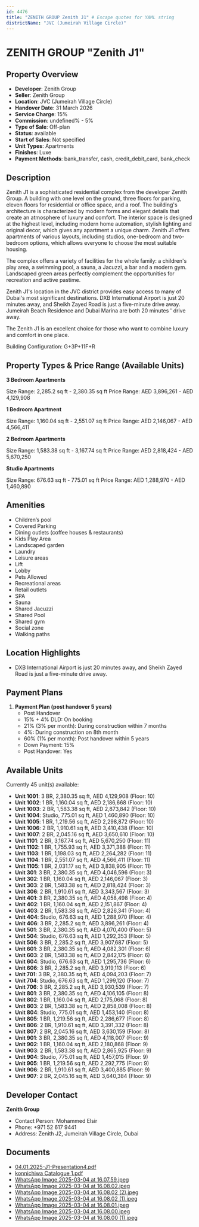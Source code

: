 ```yaml
---
id: 4476
title: "ZENITH GROUP Zenith J1" # Escape quotes for YAML string
districtName: "JVC (Jumeirah Village Circle)"
---
```


# ZENITH GROUP "Zenith J1"

## Property Overview
- **Developer**: Zenith Group
- **Seller**: Zenith Group
- **Location**: JVC (Jumeirah Village Circle)
- **Handover Date**: 31 March 2026
- **Service Charge**: 15%
- **Commission**: undefined% - 5%
- **Type of Sale**: Off-plan
- **Status**: available
- **Start of Sales**: Not specified
- **Unit Types**: Apartments
- **Finishes**: Luxe
- **Payment Methods**: bank_transfer, cash, credit_debit_card, bank_check

## Description
Zenith J1 is a sophisticated residential complex from the developer Zenith Group. A building with one level on the ground, three floors for parking, eleven floors for residential or office space, and a roof. The building's architecture is characterized by modern forms and elegant details that create an atmosphere of luxury and comfort. The interior space is designed at the highest level, including modern home automation, stylish lighting and original decor, which gives any apartment a unique charm. Zenith J1 offers apartments of various layouts, including studios, one-bedroom and two-bedroom options, which allows everyone to choose the most suitable housing. 

The complex offers a variety of facilities for the whole family: a children's play area, a swimming pool, a sauna, a Jacuzzi, a bar and a modern gym. Landscaped green areas perfectly complement the opportunities for recreation and active pastime.

Zenith J1's location in the JVC district provides easy access to many of Dubai's most significant destinations. DXB International Airport is just 20 minutes away, and Sheikh Zayed Road is just a five-minute drive away. Jumeirah Beach Residence and Dubai Marina are both 20 minutes ' drive away. 

The Zenith J1 is an excellent choice for those who want to combine luxury and comfort in one place.

Building Сonfiguration: G+3P+11F+R

## Property Types & Price Range (Available Units)
**3 Bedroom Apartments**

Size Range: 2,285.2 sq ft - 2,380.35 sq ft
Price Range: AED 3,896,261 - AED 4,129,908

**1 Bedroom Apartment**

Size Range: 1,160.04 sq ft - 2,551.07 sq ft
Price Range: AED 2,146,067 - AED 4,566,411

**2 Bedroom Apartments**

Size Range: 1,583.38 sq ft - 3,167.74 sq ft
Price Range: AED 2,818,424 - AED 5,670,250

**Studio Apartments**

Size Range: 676.63 sq ft - 775.01 sq ft
Price Range: AED 1,288,970 - AED 1,460,890

## Amenities
- Children’s pool
- Covered Parking
- Dining outlets  (coffee houses & restaurants)
- Kids Play Area
- Landscaped garden
- Laundry
- Leisure areas
- Lift
- Lobby
- Pets Allowed
- Recreational areas
- Retail outlets
- SPA
- Sauna
- Shared Jacuzzi
- Shared Pool
- Shared gym
- Social zone
- Walking paths

## Location Highlights
- DXB International Airport is just 20 minutes away, and Sheikh Zayed Road is just a five-minute drive away.

## Payment Plans
1. **Payment Plan (post handover 5 years)**
   - Post Handover
   - 15% + 4% DLD: On booking
   - 21% (3% per month): During construction within 7 months
   - 4%: During construction on 8th month
   - 60% (1% per month): Post handover within 5 years
   - Down Payment: 15%
   - Post Handover: Yes

## Available Units
Currently 45 unit(s) available:
- **Unit 1001**: 3 BR, 2,380.35 sq ft, AED 4,129,908 (Floor: 10)
- **Unit 1002**: 1 BR, 1,160.04 sq ft, AED 2,186,668 (Floor: 10)
- **Unit 1003**: 2 BR, 1,583.38 sq ft, AED 2,873,842 (Floor: 10)
- **Unit 1004**: Studio, 775.01 sq ft, AED 1,460,890 (Floor: 10)
- **Unit 1005**: 1 BR, 1,219.56 sq ft, AED 2,298,872 (Floor: 10)
- **Unit 1006**: 2 BR, 1,910.61 sq ft, AED 3,410,438 (Floor: 10)
- **Unit 1007**: 2 BR, 2,045.16 sq ft, AED 3,650,610 (Floor: 10)
- **Unit 1101**: 2 BR, 3,167.74 sq ft, AED 5,670,250 (Floor: 11)
- **Unit 1102**: 1 BR, 1,755.93 sq ft, AED 3,371,388 (Floor: 11)
- **Unit 1103**: 1 BR, 1,198.03 sq ft, AED 2,264,282 (Floor: 11)
- **Unit 1104**: 1 BR, 2,551.07 sq ft, AED 4,566,411 (Floor: 11)
- **Unit 1105**: 1 BR, 2,031.17 sq ft, AED 3,838,905 (Floor: 11)
- **Unit 301**: 3 BR, 2,380.35 sq ft, AED 4,046,596 (Floor: 3)
- **Unit 302**: 1 BR, 1,160.04 sq ft, AED 2,146,067 (Floor: 3)
- **Unit 303**: 2 BR, 1,583.38 sq ft, AED 2,818,424 (Floor: 3)
- **Unit 306**: 2 BR, 1,910.61 sq ft, AED 3,343,567 (Floor: 3)
- **Unit 401**: 3 BR, 2,380.35 sq ft, AED 4,058,498 (Floor: 4)
- **Unit 402**: 1 BR, 1,160.04 sq ft, AED 2,151,867 (Floor: 4)
- **Unit 403**: 2 BR, 1,583.38 sq ft, AED 2,826,341 (Floor: 4)
- **Unit 404**: Studio, 676.63 sq ft, AED 1,288,970 (Floor: 4)
- **Unit 406**: 3 BR, 2,285.2 sq ft, AED 3,896,261 (Floor: 4)
- **Unit 501**: 3 BR, 2,380.35 sq ft, AED 4,070,400 (Floor: 5)
- **Unit 504**: Studio, 676.63 sq ft, AED 1,292,353 (Floor: 5)
- **Unit 506**: 3 BR, 2,285.2 sq ft, AED 3,907,687 (Floor: 5)
- **Unit 601**: 3 BR, 2,380.35 sq ft, AED 4,082,301 (Floor: 6)
- **Unit 603**: 2 BR, 1,583.38 sq ft, AED 2,842,175 (Floor: 6)
- **Unit 604**: Studio, 676.63 sq ft, AED 1,295,736 (Floor: 6)
- **Unit 606**: 3 BR, 2,285.2 sq ft, AED 3,919,113 (Floor: 6)
- **Unit 701**: 3 BR, 2,380.35 sq ft, AED 4,094,203 (Floor: 7)
- **Unit 704**: Studio, 676.63 sq ft, AED 1,299,120 (Floor: 7)
- **Unit 706**: 3 BR, 2,285.2 sq ft, AED 3,930,539 (Floor: 7)
- **Unit 801**: 3 BR, 2,380.35 sq ft, AED 4,106,105 (Floor: 8)
- **Unit 802**: 1 BR, 1,160.04 sq ft, AED 2,175,068 (Floor: 8)
- **Unit 803**: 2 BR, 1,583.38 sq ft, AED 2,858,008 (Floor: 8)
- **Unit 804**: Studio, 775.01 sq ft, AED 1,453,140 (Floor: 8)
- **Unit 805**: 1 BR, 1,219.56 sq ft, AED 2,286,677 (Floor: 8)
- **Unit 806**: 2 BR, 1,910.61 sq ft, AED 3,391,332 (Floor: 8)
- **Unit 807**: 2 BR, 2,045.16 sq ft, AED 3,630,159 (Floor: 8)
- **Unit 901**: 3 BR, 2,380.35 sq ft, AED 4,118,007 (Floor: 9)
- **Unit 902**: 1 BR, 1,160.04 sq ft, AED 2,180,868 (Floor: 9)
- **Unit 903**: 2 BR, 1,583.38 sq ft, AED 2,865,925 (Floor: 9)
- **Unit 904**: Studio, 775.01 sq ft, AED 1,457,015 (Floor: 9)
- **Unit 905**: 1 BR, 1,219.56 sq ft, AED 2,292,775 (Floor: 9)
- **Unit 906**: 2 BR, 1,910.61 sq ft, AED 3,400,885 (Floor: 9)
- **Unit 907**: 2 BR, 2,045.16 sq ft, AED 3,640,384 (Floor: 9)

## Developer Contact
**Zenith Group**
- Contact Person: Mohammed Elsir
- Phone: +971 52 617 9441
- Address: Zenith J2, Jumeirah Village Circle, Dubai

## Documents
- [04.01.2025-J1-Presentation4.pdf](https://cdn.geniemap.net/2025/02/18/KmPIX6ZwAwskqMEdoqpMNFU7Mprw7X6isVnWlnHh.pdf)
- [konnichiwa Catalogue 1.pdf](https://cdn.geniemap.net/2025/02/19/4w3oBJLvwSYAS6zytwH0BVlHHbtKmmQioKXQTN5U.pdf)
- [WhatsApp Image 2025-03-04 at 16.07.59.jpeg](https://cdn.geniemap.net/2025/03/04/tbewaczq6q2WBR5cbZUnCFbSTI1Ipj1GiIa4idbd.jpg)
- [WhatsApp Image 2025-03-04 at 16.08.02.jpeg](https://cdn.geniemap.net/2025/03/04/4XYgnqlkARkwT44Odc4QWP7e7f5UTRtpWmlkpXPc.jpg)
- [WhatsApp Image 2025-03-04 at 16.08.02 (2).jpeg](https://cdn.geniemap.net/2025/03/04/4PAsoIpgXUBmNQwDFJRnfXJwTLoPXbs9j7nRjFvm.jpg)
- [WhatsApp Image 2025-03-04 at 16.08.02 (1).jpeg](https://cdn.geniemap.net/2025/03/04/uRfgIXWXChAc1qZJg2tY6mSIp34LyqkkMrfFZxBY.jpg)
- [WhatsApp Image 2025-03-04 at 16.08.01.jpeg](https://cdn.geniemap.net/2025/03/04/ZFRcJc8EHXC5xtP5geljfA9CAah0SFK6LJoTM7Xo.jpg)
- [WhatsApp Image 2025-03-04 at 16.08.00.jpeg](https://cdn.geniemap.net/2025/03/04/jgQh1VKLNwjLtI6Kd7ow59rQhNDcwpOhmmHC0ygu.jpg)
- [WhatsApp Image 2025-03-04 at 16.08.00 (1).jpeg](https://cdn.geniemap.net/2025/03/04/o2gJ65tGtHEG4qHi8ISpyFIdisXOEabWUpxM4ssV.jpg)

